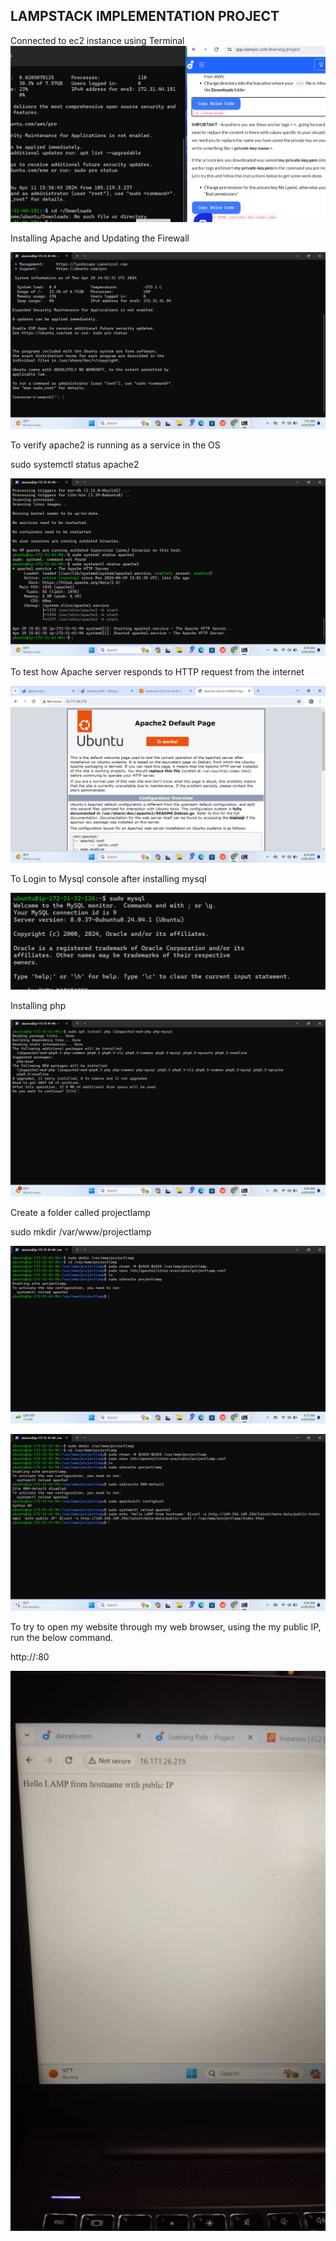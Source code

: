 ## LAMPSTACK IMPLEMENTATION PROJECT
Connected to ec2 instance using Terminal 
![lamp](./1_lamp.png)

Installing Apache and Updating the Firewall

![2](./Lamp_2.png)

To verify apache2 is running as a service in the OS

sudo systemctl status apache2

![3](./Lamp_3.png)

To test how Apache server responds to HTTP request from the internet

![4](./Lamp_4.png)

To Login to Mysql console after installing mysql

![2](./mysql_2.png)

Installing php

![5](./Lamp_5.png)

Create a folder called projectlamp

sudo mkdir /var/www/projectlamp

![6](./Lamp_6.png)

![7](./Lamp_7.png)

To try to open my website through my web browser, using the my public IP, run the below command.

http://<Public-IP-Address>:80

![Lamp](./2_Lamp.jpg)

